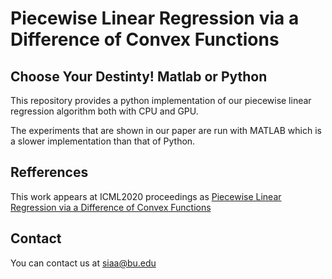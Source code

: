 # Piecewise Linear Regression via a Difference of Convex Functions

## Choose Your Destinty! Matlab or Python

This repository provides a python implementation of our piecewise linear regression algorithm both with CPU and GPU.

The experiments that are shown in our paper are run with MATLAB which is a slower implementation than that of Python.


## Refferences

This work appears at ICML2020 proceedings as [Piecewise Linear Regression via a Difference of Convex Functions](https://arxiv.org/pdf/2007.02422.pdf)

## Contact

You can contact us at siaa@bu.edu



